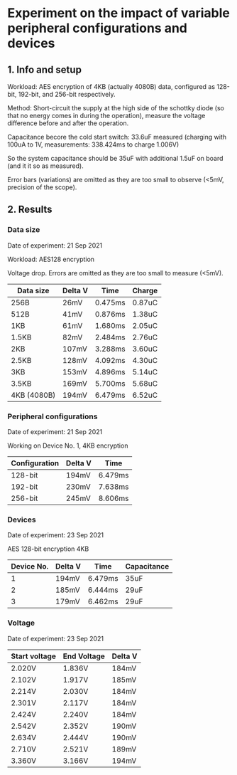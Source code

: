 # Experiment on the impact of variable peripheral configurations and devices

## 1. Info and setup

Workload: AES encryption of 4KB (actually 4080B) data, configured as 128-bit, 192-bit, and 256-bit respectively.

Method: Short-circuit the supply at the high side of the schottky diode (so that no energy comes in during the operation), measure the voltage difference before and after the operation.

Capacitance becore the cold start switch: 33.6uF measured (charging with 100uA to 1V, measurements: 338.424ms to charge 1.006V)

So the system capacitance should be 35uF with additional 1.5uF on board (and it it so as measured).

Error bars (variations) are omitted as they are too small to observe (<5mV, precision of the scope).

## 2. Results

### Data size

Date of experiment: 21 Sep 2021

Workload: AES128 encryption

Voltage drop. Errors are omitted as they are too small to measure (<5mV).

| Data size   | Delta V | Time    | Charge |
| ----------- | ------- | ------- | ------ |
| 256B        | 26mV    | 0.475ms | 0.87uC |
| 512B        | 41mV    | 0.876ms | 1.38uC |
| 1KB         | 61mV    | 1.680ms | 2.05uC |
| 1.5KB       | 82mV    | 2.484ms | 2.76uC |
| 2KB         | 107mV   | 3.288ms | 3.60uC |
| 2.5KB       | 128mV   | 4.092ms | 4.30uC |
| 3KB         | 153mV   | 4.896ms | 5.14uC |
| 3.5KB       | 169mV   | 5.700ms | 5.68uC |
| 4KB (4080B) | 194mV   | 6.479ms | 6.52uC |


### Peripheral configurations

Date of experiment: 21 Sep 2021

Working on Device No. 1, 4KB encryption

| Configuration | Delta V | Time    |
| ------------- | ------- | ------- |
| 128-bit       | 194mV   | 6.479ms |
| 192-bit       | 230mV   | 7.638ms |
| 256-bit       | 245mV   | 8.606ms |


### Devices

Date of experiment: 23 Sep 2021

AES 128-bit encryption 4KB

| Device No. | Delta V | Time    | Capacitance |
| ---------- | ------- | ------- | ----------- |
| 1          | 194mV   | 6.479ms | 35uF        |
| 2          | 185mV   | 6.444ms | 29uF        |
| 3          | 179mV   | 6.462ms | 29uF        |


### Voltage

Date of experiment: 23 Sep 2021

| Start voltage | End Voltage | Delta V |
| ------------- | ----------- | ------- |
| 2.020V        | 1.836V      | 184mV   |
| 2.102V        | 1.917V      | 185mV   |
| 2.214V        | 2.030V      | 184mV   |
| 2.301V        | 2.117V      | 184mV   |
| 2.424V        | 2.240V      | 184mV   |
| 2.542V        | 2.352V      | 190mV   |
| 2.634V        | 2.444V      | 190mV   |
| 2.710V        | 2.521V      | 189mV   |
| 3.360V        | 3.166V      | 194mV   |

